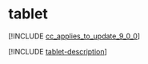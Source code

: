 # tablet

[!INCLUDE [cc_applies_to_update_9_0_0](../../../includes/cc_applies_to_update_9_0_0.md)]

[!INCLUDE [tablet-description](includes/tablet-description.md)]